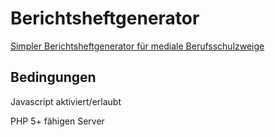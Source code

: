 # Berichtsheftgenerator
<a href="http://berichtsheft.gerritalex.de">Simpler Berichtsheftgenerator für mediale Berufsschulzweige</a>

## Bedingungen

Javascript aktiviert/erlaubt

PHP 5+ fähigen Server
